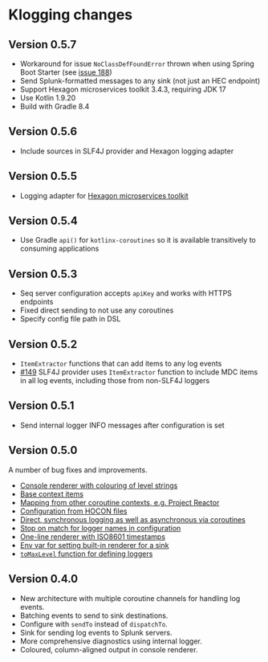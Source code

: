 # Klogging changes

## Version 0.5.7

- Workaround for issue `NoClassDefFoundError` thrown when using Spring Boot Starter
  (see [issue 188](https://github.com/klogging/klogging/issues/188))
- Send Splunk-formatted messages to any sink (not just an HEC endpoint)
- Support Hexagon microservices toolkit 3.4.3, requiring JDK 17
- Use Kotlin 1.9.20
- Build with Gradle 8.4

## Version 0.5.6

- Include sources in SLF4J provider and Hexagon logging adapter

## Version 0.5.5

- Logging adapter for [Hexagon microservices toolkit](https://hexagonkt.com/)

## Version 0.5.4

- Use Gradle `api()` for `kotlinx-coroutines` so it is available transitively to consuming applications

## Version 0.5.3

- Seq server configuration accepts `apiKey` and works with HTTPS endpoints
- Fixed direct sending to not use any coroutines
- Specify config file path in DSL

## Version 0.5.2

- `ItemExtractor` functions that can add items to any log events
- [#149](https://github.com/klogging/klogging/issues/149) SLF4J provider uses `ItemExtractor` function to include MDC
  items in all log events, including those from non-SLF4J loggers

## Version 0.5.1

- Send internal logger INFO messages after configuration is set

## Version 0.5.0

A number of bug fixes and improvements.

- [Console renderer with colouring of level strings](https://klogging.io/docs/configuration/built-ins#render_ansi)
- [Base context items](https://klogging.io/docs/configuration/context-items#base-context)
- [Mapping from other coroutine contexts, e.g. Project Reactor](https://klogging.io/docs/configuration/context-items#from-other-coroutine-context-elements)
- [Configuration from HOCON files](https://klogging.io/docs/configuration/hocon)
- [Direct, synchronous logging as well as asynchronous via coroutines](https://klogging.io/docs/concepts/direct-logging)
- [Stop on match for logger names in configuration](https://klogging.io/docs/configuration/dsl#short-circuit-matching-with-stoponmatch)
- [One-line renderer with ISO8601 timestamps](https://klogging.io/docs/configuration/built-ins#render_iso8601)
- [Env var for setting built-in renderer for a sink](https://klogging.io/docs/internals/environment-variables)
- [`toMaxLevel` function for defining loggers](https://klogging.io/docs/configuration/dsl#fromminlevel-tomaxlevel-atlevel-and-inlevelrange)


## Version 0.4.0

- New architecture with multiple coroutine channels for handling log events.
- Batching events to send to sink destinations.
- Configure with `sendTo` instead of `dispatchTo`.
- Sink for sending log events to Splunk servers.
- More comprehensive diagnostics using internal logger.
- Coloured, column-aligned output in console renderer.
